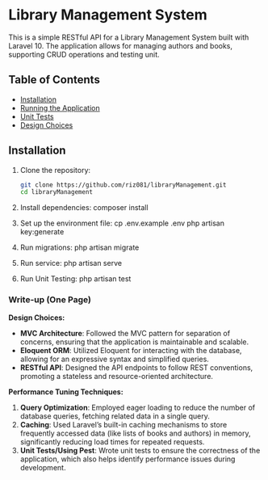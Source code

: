 # Library Management System

This is a simple RESTful API for a Library Management System built with Laravel 10. The application allows for managing authors and books, supporting CRUD operations and testing unit.

## Table of Contents
- [Installation](#installation)
- [Running the Application](#running-the-application)
- [Unit Tests](#unit-tests)
- [Design Choices](#design-choices)

## Installation

1. Clone the repository:
   ```bash
   git clone https://github.com/riz081/libraryManagement.git
   cd libraryManagement
   ```
   
2. Install dependencies:
   composer install

3. Set up the environment file:
   cp .env.example .env
   php artisan key:generate
   
5. Run migrations:
   php artisan migrate

7. Run service:
   php artisan serve

9. Run Unit Testing:
    php artisan test

    
### Write-up (One Page)

**Design Choices:**
- **MVC Architecture**: Followed the MVC pattern for separation of concerns, ensuring that the application is maintainable and scalable.
- **Eloquent ORM**: Utilized Eloquent for interacting with the database, allowing for an expressive syntax and simplified queries.
- **RESTful API**: Designed the API endpoints to follow REST conventions, promoting a stateless and resource-oriented architecture.

**Performance Tuning Techniques:**
1. **Query Optimization**: Employed eager loading to reduce the number of database queries, fetching related data in a single query.
2. **Caching**: Used Laravel’s built-in caching mechanisms to store frequently accessed data (like lists of books and authors) in memory, significantly reducing load times for repeated requests.
3. **Unit Tests/Using Pest**: Wrote unit tests to ensure the correctness of the application, which also helps identify performance issues during development.

